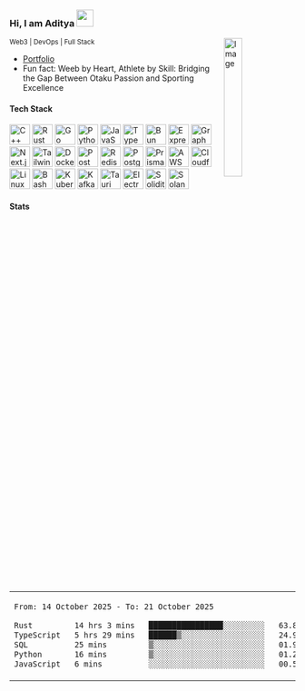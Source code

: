 <h3>
  Hi, I am Aditya 
  <img src="https://cultofthepartyparrot.com/parrots/hd/laptop_parrot.gif" width="30" height="30" />
</h3>

<img src="https://github.com/lassiecoder/lassiecoder/assets/17312616/2ae4d51a-1aae-45b9-86ae-75d01eb6e446" align="right" width="25%" alt="Image">

<sub>Web3 | DevOps | Full Stack</sub>

* [Portfolio](https://nextport-ten.vercel.app/)  
* Fun fact: Weeb by Heart, Athlete by Skill: Bridging the Gap Between Otaku Passion and Sporting Excellence

#### Tech Stack
[<img src="https://skillicons.dev/icons?i=cpp" width="36" height="36" alt="C++ logo" />](https://isocpp.org/)
[<img src="https://skillicons.dev/icons?i=rust" width="36" height="36" alt="Rust logo" />](https://www.rust-lang.org/)
[<img src="https://svgicons.com/api/ogimage/?id=190993&n=golang" width="36" height="36" alt="Go logo" />](https://go.dev/doc/)
[<img src="https://skillicons.dev/icons?i=py" width="36" height="36" alt="Python logo" />](https://www.python.org/)
[<img src="https://skillicons.dev/icons?i=js" width="36" height="36" alt="JavaScript logo" />](https://developer.mozilla.org/en-US/docs/Web/JavaScript)
[<img src="https://svgicons.com/api/ogimage/?id=191209&n=typescript" width="36" height="36" alt="TypeScript logo" />](https://www.typescriptlang.org/)
[<img src="https://svgicons.com/api/ogimage/?id=190908&n=bun-light" width="36" height="36" alt="Bun logo" />](https://bun.sh/)
[<img src="https://skillicons.dev/icons?i=express" width="36" height="36" alt="Express logo" />](https://expressjs.com/)
[<img src="https://svgicons.com/api/ogimage/?id=190998&n=graphql-dark" width="36" height="36" alt="GraphQL logo" />](https://graphql.org/)
[<img src="https://skillicons.dev/icons?i=nextjs" width="36" height="36" alt="Next.js logo" />](https://nextjs.org/)
[<img src="https://svgicons.com/api/ogimage/?id=191198&n=tailwindcss-dark" width="36" height="36" alt="Tailwind CSS logo" />](https://tailwindcss.com/)
[<img src="https://skillicons.dev/icons?i=docker" width="36" height="36" alt="Docker logo" />](https://www.docker.com/)
[<img src="https://svgicons.com/api/ogimage/?id=191118&n=postman" width="36" height="36" alt="Postman logo" />](https://www.postman.com/)
[<img src="https://skillicons.dev/icons?i=redis" width="36" height="36" alt="Redis logo" />](https://redis.io/)
[<img src="https://skillicons.dev/icons?i=postgres" width="36" height="36" alt="PostgreSQL logo" />](https://www.postgresql.org/)
[<img src="https://skillicons.dev/icons?i=prisma" width="36" height="36" alt="Prisma logo" />](https://www.prisma.io/)
[<img src="https://skillicons.dev/icons?i=aws" width="36" height="36" alt="AWS logo" />](https://aws.amazon.com/)
[<img src="https://skillicons.dev/icons?i=cloudflare" width="36" height="36" alt="Cloudflare logo" />](https://www.cloudflare.com/)
[<img src="https://svgicons.com/api/ogimage/?id=191046&n=linux-light" width="36" height="36" alt="Linux logo" />](https://www.kernel.org/)
[<img src="https://svgicons.com/api/ogimage/?id=190896&n=bash-dark" width="36" height="36" alt="Bash logo" />](https://www.gnu.org/software/bash/)
[<img src="https://svgicons.com/api/ogimage/?id=191037&n=kubernetes" width="36" height="36" alt="Kubernetes logo" />](https://kubernetes.io/)
[<img src="https://skillicons.dev/icons?i=kafka" width="36" height="36" alt="Kafka logo" />](https://kafka.apache.org/)
[<img src="https://svgicons.com/api/ogimage/?id=191200&n=tauri-dark" width="36" height="36" alt="Tauri logo" />](https://tauri.app/)
[<img src="https://svgicons.com/api/ogimage/?id=190954&n=electron" width="36" height="36" alt="Electron logo" />](https://www.electronjs.org/)
[<img src="https://svgicons.com/api/ogimage/?id=191179&n=solidity" width="36" height="36" alt="Solidity logo" />](https://soliditylang.org/)
[<img src="https://svgicons.com/api/ogimage/?id=212280&n=solana" width="36" height="36" alt="Solana logo" />](https://solana.com/)
     
<!-- <a href="https://discord.com/users/768679363767697430">
        <img src="https://lanyard.cnrad.dev/api/768679363767697430?animated=false&theme=dark&borderRadius=10px&hideActivity=false&showDisplayName=true&idleMessage=Sleeping...%F0%9F%98%B4" alt="Discord Presence" width="100%">
</a> -->

#### Stats
<table>
  <tr>
    <td width="40%">
<!--START_SECTION:waka-->

```txt
From: 14 October 2025 - To: 21 October 2025

Rust         14 hrs 3 mins   ████████████████░░░░░░░░░   63.89 %
TypeScript   5 hrs 29 mins   ██████▒░░░░░░░░░░░░░░░░░░   24.92 %
SQL          25 mins         ▒░░░░░░░░░░░░░░░░░░░░░░░░   01.96 %
Python       16 mins         ▒░░░░░░░░░░░░░░░░░░░░░░░░   01.26 %
JavaScript   6 mins          ░░░░░░░░░░░░░░░░░░░░░░░░░   00.50 %
```

<!--END_SECTION:waka-->
</td>

  <td width="32%">
    <a href="https://leetcode.com/idityage/">
        <img src="https://leetcard.jacoblin.cool/idityage?theme=catppuccinMocha&font=JetBrains%20Mono&ext=heatmap" alt="LeetCode Stats" width="100%">
    </a>
</td>
  </tr>
</table>

